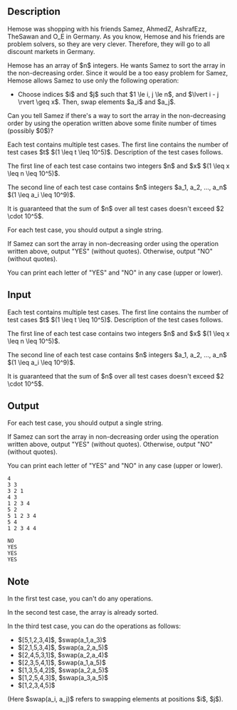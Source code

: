 ## Description

<div><p><span class="tex-font-style-it">Hemose was shopping with his friends Samez, AhmedZ, AshrafEzz, TheSawan and O_E in Germany. As you know, Hemose and his friends are problem solvers, so they are very clever. Therefore, they will go to all discount markets in Germany.</span></p><p>Hemose has an array of $n$ integers. He wants Samez to sort the array in the non-decreasing order. Since it would be a too easy problem for Samez, Hemose allows Samez to use only the following operation:</p><ul><li><p>Choose indices $i$ and $j$ such that $1 \le i, j \le n$, and $\lvert i - j \rvert \geq x$. Then, swap elements $a_i$ and $a_j$.</p></li></ul><p>Can you tell Samez if there's a way to sort the array in the non-decreasing order by using the operation written above some finite number of times (possibly $0$)?</p></div><div class="input-specification"><p>Each test contains multiple test cases. The first line contains the number of test cases $t$ $(1 \leq t \leq 10^5)$. Description of the test cases follows.</p><p>The first line of each test case contains two integers $n$ and $x$ $(1 \leq x \leq n \leq 10^5)$.</p><p>The second line of each test case contains $n$ integers $a_1, a_2, ..., a_n$ $(1 \leq a_i \leq 10^9)$.</p><p>It is guaranteed that the sum of $n$ over all test cases doesn't exceed $2 \cdot 10^5$.</p></div><div class="output-specification"><p>For each test case, you should output a single string. </p><p>If Samez can sort the array in non-decreasing order using the operation written above, output "YES" (without quotes). Otherwise, output "NO" (without quotes).</p><p>You can print each letter of "YES" and "NO" in any case (upper or lower).</p></div>

## Input

<p>Each test contains multiple test cases. The first line contains the number of test cases $t$ $(1 \leq t \leq 10^5)$. Description of the test cases follows.</p><p>The first line of each test case contains two integers $n$ and $x$ $(1 \leq x \leq n \leq 10^5)$.</p><p>The second line of each test case contains $n$ integers $a_1, a_2, ..., a_n$ $(1 \leq a_i \leq 10^9)$.</p><p>It is guaranteed that the sum of $n$ over all test cases doesn't exceed $2 \cdot 10^5$.</p>

## Output

<p>For each test case, you should output a single string. </p><p>If Samez can sort the array in non-decreasing order using the operation written above, output "YES" (without quotes). Otherwise, output "NO" (without quotes).</p><p>You can print each letter of "YES" and "NO" in any case (upper or lower).</p>





```input1
4
3 3
3 2 1
4 3
1 2 3 4
5 2
5 1 2 3 4
5 4
1 2 3 4 4
```




```output1
NO
YES
YES
YES
```



## Note

<p>In the first test case, you can't do any operations.</p><p>In the second test case, the array is already sorted.</p><p>In the third test case, you can do the operations as follows: </p><ul> <li> $[5,1,2,3,4]$, $swap(a_1,a_3)$ </li><li> $[2,1,5,3,4]$, $swap(a_2,a_5)$ </li><li> $[2,4,5,3,1]$, $swap(a_2,a_4)$ </li><li> $[2,3,5,4,1]$, $swap(a_1,a_5)$ </li><li> $[1,3,5,4,2]$, $swap(a_2,a_5)$ </li><li> $[1,2,5,4,3]$, $swap(a_3,a_5)$ </li><li> $[1,2,3,4,5]$ </li></ul><p>(Here $swap(a_i, a_j)$ refers to swapping elements at positions $i$, $j$).</p>

